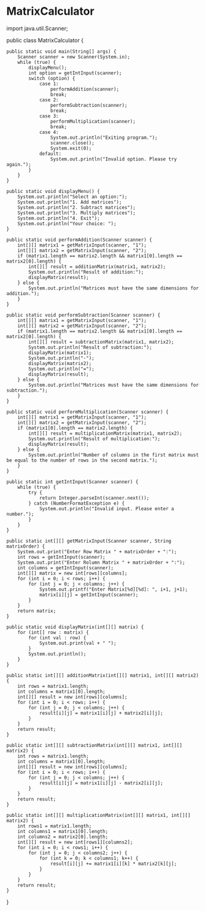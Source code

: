# MatrixCalculator
import java.util.Scanner;

public class MatrixCalculator {

    public static void main(String[] args) {
        Scanner scanner = new Scanner(System.in);
        while (true) {
            displayMenu();
            int option = getIntInput(scanner);
            switch (option) {
                case 1:
                    performAddition(scanner);
                    break;
                case 2:
                    performSubtraction(scanner);
                    break;
                case 3:
                    performMultiplication(scanner);
                    break;
                case 4:
                    System.out.println("Exiting program.");
                    scanner.close();
                    System.exit(0);
                default:
                    System.out.println("Invalid option. Please try again.");
            }
        }
    }

    public static void displayMenu() {
        System.out.println("Select an option:");
        System.out.println("1. Add matrices");
        System.out.println("2. Subtract matrices");
        System.out.println("3. Multiply matrices");
        System.out.println("4. Exit");
        System.out.println("Your choice: ");
    }

    public static void performAddition(Scanner scanner) {
        int[][] matrix1 = getMatrixInput(scanner, "1");
        int[][] matrix2 = getMatrixInput(scanner, "2");
        if (matrix1.length == matrix2.length && matrix1[0].length == matrix2[0].length) {
            int[][] result = additionMatrix(matrix1, matrix2);
            System.out.println("Result of addition:");
            displayMatrix(result);
        } else {
            System.out.println("Matrices must have the same dimensions for addition.");
        }
    }

    public static void performSubtraction(Scanner scanner) {
        int[][] matrix1 = getMatrixInput(scanner, "1");
        int[][] matrix2 = getMatrixInput(scanner, "2");
        if (matrix1.length == matrix2.length && matrix1[0].length == matrix2[0].length) {
            int[][] result = subtractionMatrix(matrix1, matrix2);
            System.out.println("Result of subtraction:");
            displayMatrix(matrix1);
            System.out.println("-");
            displayMatrix(matrix2);
            System.out.println("=");
            displayMatrix(result);
        } else {
            System.out.println("Matrices must have the same dimensions for subtraction.");
        }
    }

    public static void performMultiplication(Scanner scanner) {
        int[][] matrix1 = getMatrixInput(scanner, "1");
        int[][] matrix2 = getMatrixInput(scanner, "2");
        if (matrix1[0].length == matrix2.length) {
            int[][] result = multiplicationMatrix(matrix1, matrix2);
            System.out.println("Result of multiplication:");
            displayMatrix(result);
        } else {
            System.out.println("Number of columns in the first matrix must be equal to the number of rows in the second matrix.");
        }
    }

    public static int getIntInput(Scanner scanner) {
        while (true) {
            try {
                return Integer.parseInt(scanner.next());
            } catch (NumberFormatException e) {
                System.out.println("Invalid input. Please enter a number.");
            }
        }
    }

    public static int[][] getMatrixInput(Scanner scanner, String matrixOrder) {
        System.out.print("Enter Row Matrix " + matrixOrder + ":");
        int rows = getIntInput(scanner);
        System.out.print("Enter Rolumn Matrix " + matrixOrder + ":");
        int columns = getIntInput(scanner);
        int[][] matrix = new int[rows][columns];
        for (int i = 0; i < rows; i++) {
            for (int j = 0; j < columns; j++) {
                System.out.printf("Enter Matrix[%d][%d]: ", i+1, j+1);
                matrix[i][j] = getIntInput(scanner);
            }
        }
        return matrix;
    }

    public static void displayMatrix(int[][] matrix) {
        for (int[] row : matrix) {
            for (int val : row) {
                System.out.print(val + " ");
            }
            System.out.println();
        }
    }

    public static int[][] additionMatrix(int[][] matrix1, int[][] matrix2) {
        int rows = matrix1.length;
        int columns = matrix1[0].length;
        int[][] result = new int[rows][columns];
        for (int i = 0; i < rows; i++) {
            for (int j = 0; j < columns; j++) {
                result[i][j] = matrix1[i][j] + matrix2[i][j];
            }
        }
        return result;
    }

    public static int[][] subtractionMatrix(int[][] matrix1, int[][] matrix2) {
        int rows = matrix1.length;
        int columns = matrix1[0].length;
        int[][] result = new int[rows][columns];
        for (int i = 0; i < rows; i++) {
            for (int j = 0; j < columns; j++) {
                result[i][j] = matrix1[i][j] - matrix2[i][j];
            }
        }
        return result;
    }

    public static int[][] multiplicationMatrix(int[][] matrix1, int[][] matrix2) {
        int rows1 = matrix1.length;
        int columns1 = matrix1[0].length;
        int columns2 = matrix2[0].length;
        int[][] result = new int[rows1][columns2];
        for (int i = 0; i < rows1; i++) {
            for (int j = 0; j < columns2; j++) {
                for (int k = 0; k < columns1; k++) {
                    result[i][j] += matrix1[i][k] * matrix2[k][j];
                }
            }
        }
        return result;
    }
}

